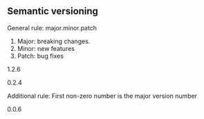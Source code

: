 ## Semantic versioning

General rule: major.minor.patch

1. Major: breaking changes.
2. Minor: new features
3. Patch: bug fixes

1.2.6 <!-- .element class="fragment"-->

0.2.4 <!-- .element class="fragment"-->

Additional rule: First non-zero number is the major version number <!-- .element class="fragment"-->

0.0.6 <!-- .element class="fragment"-->
